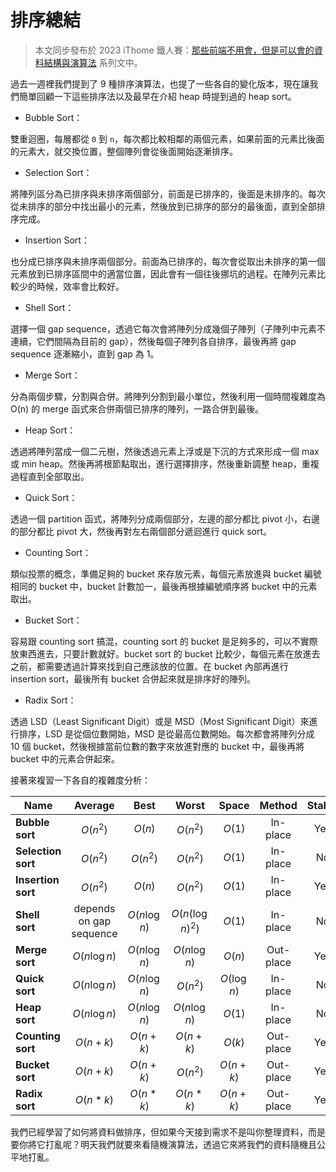# 排序總結

> 本文同步發布於 2023 iThome 鐵人賽：[那些前端不用會，但是可以會的資料結構與演算法](https://ithelp.ithome.com.tw/users/20152758/ironman/6714) 系列文中。

過去一週裡我們提到了 9 種排序演算法，也提了一些各自的變化版本，現在讓我們簡單回顧一下這些排序法以及最早在介紹 heap 時提到過的 heap sort。 

- Bubble Sort：

雙重迴圈，每層都從 `0` 到 `n`，每次都比較相鄰的兩個元素，如果前面的元素比後面的元素大，就交換位置，整個陣列會從後面開始逐漸排序。

- Selection Sort：

將陣列區分為已排序與未排序兩個部分，前面是已排序的，後面是未排序的。每次從未排序的部分中找出最小的元素，然後放到已排序的部分的最後面，直到全部排序完成。

- Insertion Sort：

也分成已排序與未排序兩個部分。前面為已排序的，每次會從取出未排序的第一個元素放到已排序區間中的適當位置，因此會有一個往後挪坑的過程。在陣列元素比較少的時候，效率會比較好。

- Shell Sort：

選擇一個 gap sequence，透過它每次會將陣列分成幾個子陣列（子陣列中元素不連續，它們間隔為目前的 gap），然後每個子陣列各自排序，最後再將 gap sequence 逐漸縮小，直到 gap 為 1。

- Merge Sort：

分為兩個步驟，分割與合併。將陣列分割到最小單位，然後利用一個時間複雜度為 O(n) 的 merge 函式來合併兩個已排序的陣列，一路合併到最後。

- Heap Sort：

透過將陣列當成一個二元樹，然後透過元素上浮或是下沉的方式來形成一個 max 或 min heap。然後再將根節點取出，進行選擇排序，然後重新調整 heap，重複過程直到全部取出。

- Quick Sort：

透過一個 partition 函式，將陣列分成兩個部分，左邊的部分都比 pivot 小，右邊的部分都比 pivot 大，然後再對左右兩個部分遞迴進行 quick sort。

- Counting Sort：

類似投票的概念，準備足夠的 bucket 來存放元素，每個元素放進與 bucket 編號相同的 bucket 中，bucket 計數加一，最後再根據編號順序將 bucket 中的元素取出。

- Bucket Sort：

容易跟 counting sort 搞混，counting sort 的 bucket 是足夠多的，可以不實際放東西進去，只要計數就好。bucket sort 的 bucket 比較少，每個元素在放進去之前，都需要透過計算來找到自己應該放的位置。在 bucket 內部再進行 insertion sort，最後所有 bucket 合併起來就是排序好的陣列。

- Radix Sort：

透過 LSD（Least Significant Digit）或是 MSD（Most Significant Digit）來進行排序，LSD 是從個位數開始，MSD 是從最高位數開始。每次都會將陣列分成 10 個 bucket，然後根據當前位數的數字來放進對應的 bucket 中，最後再將 bucket 中的元素合併起來。

接著來複習一下各自的複雜度分析：

| Name               |         Average         |     Best      |      Worst       |    Space    |  Method   | Stable |
| ------------------ | :---------------------: | :-----------: | :--------------: | :---------: | :-------: | :----: |
| **Bubble sort**    |        $O(n^2)$         |    $O(n)$     |     $O(n^2)$     |   $O(1)$    | In-place  |  Yes   |
| **Selection sort** |        $O(n^2)$         |   $O(n^2)$    |     $O(n^2)$     |   $O(1)$    | In-place  |   No   |
| **Insertion sort** |        $O(n^2)$         |    $O(n)$     |     $O(n^2)$     |   $O(1)$    | In-place  |  Yes   |
| **Shell sort**     | depends on gap sequence | $O(n\log n)$  | $O(n(\log n)^2)$ |   $O(1)$    | In-place  |   No   |
| **Merge sort**     |      $O(n \log n)$      | $O(n \log n)$ |  $O(n \log n)$   |   $O(n)$    | Out-place |  Yes   |
| **Quick sort**     |      $O(n \log n)$      | $O(n \log n)$ |     $O(n^2)$     | $O(\log n)$ | In-place  |   No   |
| **Heap sort**      |      $O(n \log n)$      | $O(n \log n)$ |  $O(n \log n)$   |   $O(1)$    | In-place  |   No   |
| **Counting sort**  |       $O(n + k)$        |  $O(n + k)$   |    $O(n + k)$    |   $O(k)$    | Out-place |  Yes   |
| **Bucket sort**    |       $O(n + k)$        |  $O(n + k)$   |     $O(n^2)$     | $O(n + k)$  | Out-place |  Yes   |
| **Radix sort**     |        $O(n*k)$         |   $O(n*k)$    |     $O(n*k)$     |  $O(n+k)$   | Out-place |  Yes   |

我們已經學習了如何將資料做排序，但如果今天接到需求不是叫你整理資料，而是要你將它打亂呢？明天我們就要來看隨機演算法，透過它來將我們的資料隨機且公平地打亂。
